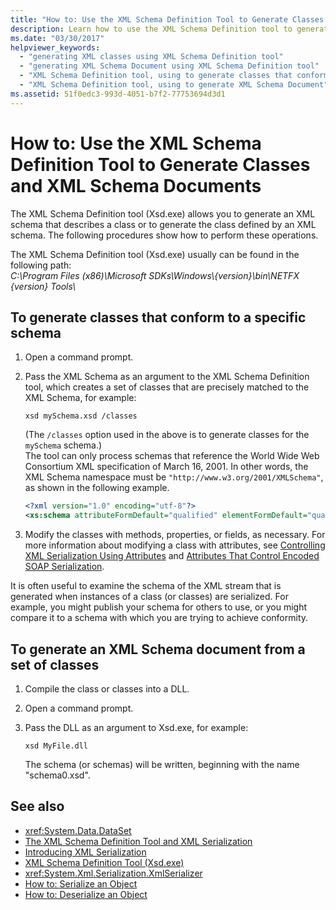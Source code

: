 ```yaml
---
title: "How to: Use the XML Schema Definition Tool to Generate Classes and XML Schema Documents"
description: Learn how to use the XML Schema Definition tool to generate an XML schema that describes a class or to generate the class defined by an XML schema.
ms.date: "03/30/2017"
helpviewer_keywords: 
  - "generating XML classes using XML Schema Definition tool"
  - "generating XML Schema Document using XML Schema Definition tool"
  - "XML Schema Definition tool, using to generate classes that conform to specific schema"
  - "XML Schema Definition tool, using to generate XML Schema Document"
ms.assetid: 51f0edc3-993d-4051-b7f2-77753694d3d1
---
```

# How to: Use the XML Schema Definition Tool to Generate Classes and XML Schema Documents

The XML Schema Definition tool (Xsd.exe) allows you to generate an XML schema that describes a class or to generate the class defined by an XML schema. The following procedures show how to perform these operations.

The XML Schema Definition tool (Xsd.exe) usually can be found in the following path:\
_C:\\Program Files (x86)\\Microsoft SDKs\\Windows\\{version}\\bin\\NETFX {version} Tools\\_

## To generate classes that conform to a specific schema  
  
1. Open a command prompt.  
  
2. Pass the XML Schema as an argument to the XML Schema Definition tool, which creates a set of classes that are precisely matched to the XML Schema, for example:  
  
    ```console  
    xsd mySchema.xsd /classes
    ```  
    
    (The `/classes` option used in the above is to generate classes for the `mySchema` schema.)
    <br/>The tool can only process schemas that reference the World Wide Web Consortium XML specification of March 16, 2001. In other words, the XML Schema namespace must be `"http://www.w3.org/2001/XMLSchema"`, as shown in the following example.  
  
    ```xml  
    <?xml version="1.0" encoding="utf-8"?>  
    <xs:schema attributeFormDefault="qualified" elementFormDefault="qualified" targetNamespace="" xmlns:xs="http://www.w3.org/2001/XMLSchema" />  
    ```  
  
3. Modify the classes with methods, properties, or fields, as necessary. For more information about modifying a class with attributes, see [Controlling XML Serialization Using Attributes](controlling-xml-serialization-using-attributes.md) and [Attributes That Control Encoded SOAP Serialization](attributes-that-control-encoded-soap-serialization.md).  
  
 It is often useful to examine the schema of the XML stream that is generated when instances of a class (or classes) are serialized. For example, you might publish your schema for others to use, or you might compare it to a schema with which you are trying to achieve conformity.  
  
## To generate an XML Schema document from a set of classes  
  
1. Compile the class or classes into a DLL.  
  
2. Open a command prompt.  
  
3. Pass the DLL as an argument to Xsd.exe, for example:  
  
    ```console  
    xsd MyFile.dll  
    ```  
  
     The schema (or schemas) will be written, beginning with the name "schema0.xsd".  
  
## See also

- <xref:System.Data.DataSet>
- [The XML Schema Definition Tool and XML Serialization](the-xml-schema-definition-tool-and-xml-serialization.md)
- [Introducing XML Serialization](introducing-xml-serialization.md)
- [XML Schema Definition Tool (Xsd.exe)](xml-schema-definition-tool-xsd-exe.md)
- <xref:System.Xml.Serialization.XmlSerializer>
- [How to: Serialize an Object](how-to-serialize-an-object.md)
- [How to: Deserialize an Object](how-to-deserialize-an-object.md)
